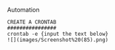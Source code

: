 Automation

```
CREATE A CRONTAB 
################
crontab -e {input the text below}
![](images/Screenshot%20(85).png)

```
